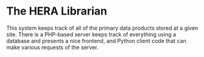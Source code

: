 The HERA Librarian
==================

This system keeps track of all of the primary data products stored at a given
site. There is a PHP-based server keeps track of everything using a database
and presents a nice frontend, and Python client code that can make various
requests of the server.
